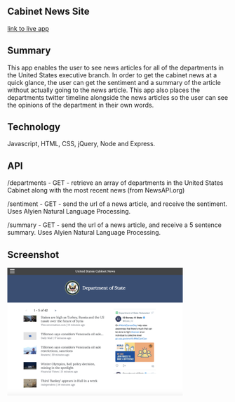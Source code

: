 Cabinet News Site
-----------------
[link to live app](https://cabinet-news-site.herokuapp.com/)  

## Summary
This app enables the user to see news articles for all of the departments in the United States executive branch. In order to get the cabinet news at a quick glance, the user can get the sentiment and a summary of the article without actually going to the news article. This app also places the departments twitter timeline alongside the news articles so the user can see the opinions of the department in their own words.

## Technology
Javascript, HTML, CSS, jQuery, Node and Express.

## API
/departments
	- GET - retrieve an array of departments in the United States Cabinet along with the most recent news (from NewsAPI.org)

/sentiment
	- GET - send the url of a news article, and receive the sentiment. Uses Alyien Natural Language Processing.

/summary
	- GET - send the url of a news article, and receive a 5 sentence summary. Uses Alyien Natural Language Processing.

## Screenshot
<img src="app_screen_shot.png" width="400px" alt="alt Cabinet News Screenshot" />